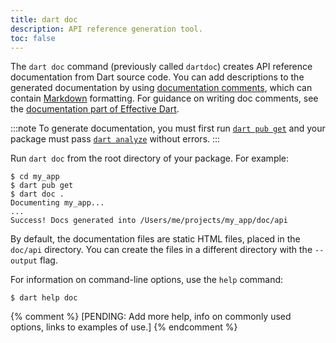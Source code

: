 ```yaml
---
title: dart doc
description: API reference generation tool.
toc: false
---
```


The `dart doc` command (previously called `dartdoc`)
creates API reference documentation
from Dart source code.
You can add descriptions to the generated documentation
by using [documentation comments][],
which can contain [Markdown][] formatting.
For guidance on writing doc comments,
see the [documentation part of Effective Dart][effective doc].

:::note
To generate documentation, 
you must first run [`dart pub get`](/tools/pub/cmd/pub-get)
and your package must pass [`dart analyze`](/tools/dart-analyze)
without errors.
:::

Run `dart doc` from the root directory of your package. 
For example:

```console
$ cd my_app
$ dart pub get
$ dart doc .
Documenting my_app...
...
Success! Docs generated into /Users/me/projects/my_app/doc/api
```

By default, 
the documentation files are static HTML files,
placed in the `doc/api` directory. 
You can create the files in a different directory
with the `--output` flag.

For information on command-line options, 
use the `help` command:

```console
$ dart help doc
```

[documentation comments]: /language/comments#documentation-comments
[effective doc]: /effective-dart/usage#do-use-strings-in-part-of-directives
[Markdown]: {{site.pub-pkg}}/markdown

{% comment %}
[PENDING: Add more help, info on commonly used options, links to examples of use.]
{% endcomment %}
